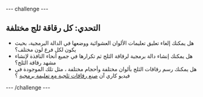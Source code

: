 \--- challenge \---

## التحدي: كل رقاقة ثلج مختلفة

- هل يمكنك إلغاء تعليق تعليمات الألوان العشوائية ووضعها في الدالة البرمجية، بحيث يكون لكل فرع لون مختلف؟
- هل يمكنك إنشاء دالة برمجية لرقاقة الثلج ثم تكرارها في جميع أنحاء النافذة لإنشاء مشهد رقاقة الثلج؟
- هل يمكنك رسم رقاقات الثلج بألوان مختلفة وأحجام مختلفة ، مثل تلك الموجودة في فيديو كاري آن [صنع رقاقات ثلجية مع تعليمة برمجية](https://www.youtube.com/watch?v=DHmeX7YTHBY) ؟

\--- /challenge \---